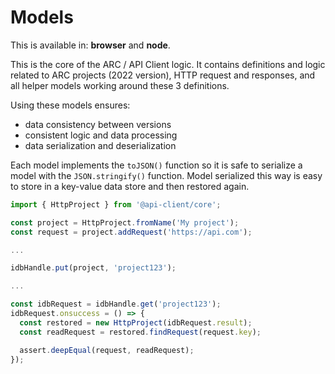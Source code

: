 # Models

This is available in: **browser** and **node**.

This is the core of the ARC / API Client logic. It contains definitions and logic related to ARC projects (2022 version), HTTP request and responses, and all helper models working around these 3 definitions.

Using these models ensures:

- data consistency between versions
- consistent logic and data processing
- data serialization and deserialization

Each model implements the `toJSON()` function so it is safe to serialize a model with the `JSON.stringify()` function. Model serialized this way is easy to store in a key-value data store and then restored again.

```ts
import { HttpProject } from '@api-client/core';

const project = HttpProject.fromName('My project');
const request = project.addRequest('https://api.com');

...

idbHandle.put(project, 'project123');

...

const idbRequest = idbHandle.get('project123');
idbRequest.onsuccess = () => {
  const restored = new HttpProject(idbRequest.result);
  const readRequest = restored.findRequest(request.key);

  assert.deepEqual(request, readRequest);
});
```
